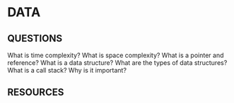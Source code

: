 # DATA

## QUESTIONS

What is time complexity?
What is space complexity?
What is a pointer and reference?
What is a data structure? What are the types of data structures?
What is a call stack? Why is it important?

## RESOURCES

